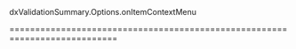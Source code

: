 <!--id-->dxValidationSummary.Options.onItemContextMenu<!--/id-->
<!--merge--><!--/merge-->
<!--hidden--><!--/hidden-->
===========================================================================
